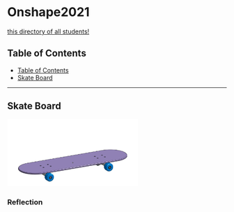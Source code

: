# Onshape2021
[this directory of all students!](https://github.com/chssigma/Class_Accounts)

## Table of Contents
* [Table of Contents](#TableOfContents)
* [Skate Board](#SkateBoard)
---

## Skate Board

<img src="https://github.com/Jhouse53/Advanced-CAD/blob/main/Skateboard.PNG?raw=true" width="300">


### Reflection



